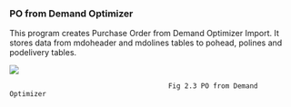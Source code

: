 

### PO from Demand Optimizer

This program creates Purchase Order from Demand Optimizer Import. It stores data from mdoheader and mdolines tables to pohead, polines and podelivery tables.

![](file:///C:\Users\nbarnwal\AppData\Local\Temp\msohtmlclip1\01\clip_image002.jpg)

                                           Fig 2.3 PO from Demand Optimizer

